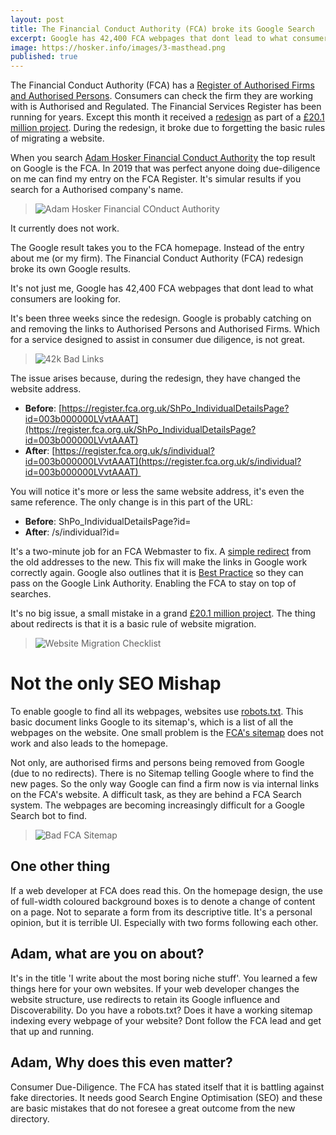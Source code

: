 ```yaml
---
layout: post
title: The Financial Conduct Authority (FCA) broke its Google Search
excerpt: Google has 42,400 FCA webpages that dont lead to what consumers are looking for.
image: https://hosker.info/images/3-masthead.png
published: true
---
```


The Financial Conduct Authority (FCA) has a [Register of Authorised Firms and Authorised Persons][1]. Consumers can check the firm they are working with is Authorised and Regulated. The Financial Services Register has been running for years. Except this month it received a [redesign][2] as part of a [£20.1 million project][6]. During the redesign, it broke due to forgetting the basic rules of migrating a website.

When you search [Adam Hosker Financial Conduct Authority][3] the top result on Google is the FCA. In 2019 that was perfect anyone doing due-diligence on me can find my entry on the FCA Register. It's simular results if you search for a Authorised company's name.

> ![Adam Hosker Financial COnduct Authority](https://hosker.info/images/3-adam-hosker-fca.png "Adam Hosker Financial COnduct Authority")

It currently does not work.

The Google result takes you to the FCA homepage. Instead of the entry about me (or my firm). The Financial Conduct Authority (FCA) redesign broke its own Google results.

It's not just me, Google has 42,400 FCA webpages that dont lead to what consumers are looking for.

It's been three weeks since the redesign. Google is probably catching on and removing the links to Authorised Persons and Authorised Firms. Which for a service designed to assist in consumer due diligence, is not great.

> ![42k Bad Links](https://hosker.info/images/3-42k-broken-fca-results.png "42k Bad Links")

The issue arises because, during the redesign, they have changed the website address.
* **Before**: [https://register.fca.org.uk/ShPo_IndividualDetailsPage?id=003b000000LVvtAAAT](https://register.fca.org.uk/ShPo_IndividualDetailsPage?id=003b000000LVvtAAAT)
* **After**:  [https://register.fca.org.uk/s/individual?id=003b000000LVvtAAAT](https://register.fca.org.uk/s/individual?id=003b000000LVvtAAAT) 


You will notice it's more or less the same website address, it's even the same reference. The only change is in this part of the URL:
* **Before**: ShPo_IndividualDetailsPage?id=
* **After**: /s/individual?id=

It's a two-minute job for an FCA Webmaster to fix. A [simple redirect][5] from the old addresses to the new. This fix will make the links in Google work correctly again. Google also outlines that it is [Best Practice][4] so they can pass on the Google Link Authority. Enabling the FCA to stay on top of searches.

It's no big issue, a small mistake in a grand [£20.1 million project][6]. The thing about redirects is that it is a basic rule of website migration.

> ![Website Migration Checklist](https://hosker.info/images/3-migration-checklist.png "Website Migration Checklist")

# Not the only SEO Mishap

To enable google to find all its webpages, websites use [robots.txt][7]. This basic document links Google to its sitemap's, which is a list of all the webpages on the website. One small problem is the [FCA's sitemap][8] does not work and also leads to the homepage.

Not only, are authorised firms and persons being removed from Google (due to no redirects). There is no Sitemap telling Google where to find the new pages. So the only way Google can find a firm now is via internal links on the FCA's website. A difficult task, as they are behind a FCA Search system. The webpages are becoming increasingly difficult for a Google Search bot to find.

> ![Bad FCA Sitemap](https://hosker.info/images/3-sitemap.png "Bad FCA Sitemap")

## One other thing

If a web developer at FCA does read this. On the homepage design, the use of full-width coloured background boxes is to denote a change of content on a page. Not to separate a form from its descriptive title. It's a personal opinion, but it is terrible UI. Especially with two forms following each other.

## Adam, what are you on about?
It's in the title 'I write about the most boring niche stuff'. You learned a few things here for your own websites. If your web developer changes the website structure, use redirects to retain its Google influence and Discoverability. Do you have a robots.txt? Does it have a working sitemap indexing every webpage of your website? Dont follow the FCA lead and get that up and running.

## Adam, Why does this even matter?
Consumer Due-Diligence. The FCA has stated itself that it is battling against fake directories. It needs good Search Engine Optimisation (SEO) and these are basic mistakes that do not foresee a great outcome from the new directory.

[1]: https://register.fca.org.uk/s/ "Financial Services Register"
[2]: https://www.mortgagesolutions.co.uk/news/2020/07/27/fca-updates-financial-services-register/ "FCA updates financial services register"
[3]: https://www.google.com/search?q=%E2%80%9CAdam+Hosker%E2%80%9D+%E2%80%9CFinancial+Conduct+Authority "Google: Adam Hosker Financial Conduct Authority"
[4]: https://support.google.com/webmasters/answer/6033049?hl=en "Google Site Url Changes"
[5]: https://wpscholar.com/blog/simple-redirects-with-htaccess/ "Simple Webpage Redirects"
[6]: https://citywire.co.uk/wealth-manager/news/fca-readies-8-7m-industry-bill-for-new-financial-register/a1135424 "FCA readies £8.7m industry bill for new financial register"
[7]: https://register.fca.org.uk/robots.txt
[8]: https://register.fca.org.uk/directory/s/sitemap.xml
